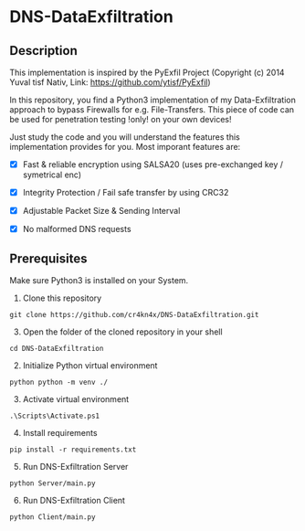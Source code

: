 # DNS-DataExfiltration

## Description

This implementation is inspired by the PyExfil Project (Copyright (c) 2014 Yuval tisf Nativ, Link: https://github.com/ytisf/PyExfil)

In this repository, you find a Python3 implementation of my Data-Exfiltration approach to bypass Firewalls for e.g. File-Transfers. This piece of code can be used for penetration testing !only! on your own devices!

Just study the code and you will understand the features this implementation provides for you. Most imporant features are: 

- [X] Fast & reliable encryption using SALSA20 (uses pre-exchanged key / symetrical enc)
- [X] Integrity Protection / Fail safe transfer by using CRC32
- [X] Adjustable Packet Size & Sending Interval
- [X] No malformed DNS requests

 

## Prerequisites

Make sure Python3 is installed on your System.

1. Clone this repository

  ```console
  git clone https://github.com/cr4kn4x/DNS-DataExfiltration.git
  ```

3. Open the folder of the cloned repository in your shell

  ```console
  cd DNS-DataExfiltration
  ```

2. Initialize Python virtual environment

  ```console
  python python -m venv ./
  ```

 3. Activate virtual environment
  
  ```console
  .\Scripts\Activate.ps1
  ```

  4. Install requirements
  
  ```console
  pip install -r requirements.txt
  ```

  5. Run DNS-Exfiltration Server
  ```console
  python Server/main.py
  ```

  6. Run DNS-Exfiltration Client
  ```console
  python Client/main.py
  ```

